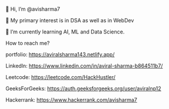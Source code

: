 👋 Hi, I’m @avisharma7

👀 My primary interest is in DSA as well as in WebDev

🌱 I’m currently learning AI, ML and Data Science.

How to reach me?

portfolio: https://aviralsharma143.netlify.app/

Linkedln: https://www.linkedin.com/in/aviral-sharma-b864511b7/

Leetcode: https://leetcode.com/HackHustler/

GeeksForGeeks: https://auth.geeksforgeeks.org/user/aviralnp12

Hackerrank: https://www.hackerrank.com/avisharma7

